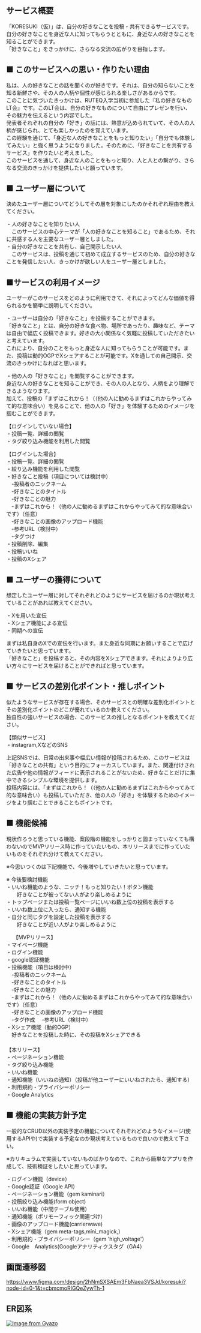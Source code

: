 ## サービス概要

「KORESUKI（仮）」は、自分の好きなことを投稿・共有できるサービスです。  
自分の好きなことを身近な人に知ってもらうとともに、身近な人の好きなことを知ることができます。  
「好きなこと」をきっかけに、さらなる交流の広がりを目指します。


## ■ このサービスへの思い・作りたい理由

私は、人の好きなことの話を聞くのが好きです。それは、自分の知らないことを知る新鮮さや、その人の人柄や個性が感じられる楽しさがあるからです。  
このことに気づいたきっかけは、RUTEQ入学当初に参加した『私の好きなものLT会』です。このLT会は、自分の好きなものについて自由にプレゼンを行い、その魅力を伝えるという内容でした。  
発表者それぞれの自分の「好き」の話には、熱意が込められていて、その人の人柄が感じられ、とても楽しかったのを覚えています。  
この経験を通じて、「身近な人の好きなことをもっと知りたい」「自分でも体験してみたい」と強く思うようになりました。そのために、「好きなことを共有するサービス」を作りたいと考えました。  
このサービスを通して、身近な人のことをもっと知り、人と人との繋がり、さらなる交流のきっかけを提供したいと願っています。  




## ■ ユーザー層について
決めたユーザー層についてどうしてその層を対象にしたのかそれぞれ理由を教えてください。  
  
・人の好きなことを知りたい人  
　このサービスの中心テーマが「人の好きなことを知ること」であるため、それに共感する人を主要なユーザー層としました。  
・自分の好きなことを共有し、自己開示したい人  
　このサービスは、投稿を通じて初めて成立するサービスのため、自分の好きなことを発信したい人、きっかけが欲しい人をユーザー層としました。  



## ■サービスの利用イメージ
ユーザーがこのサービスをどのように利用できて、それによってどんな価値を得られるかを簡単に説明してください。  
  
・ユーザーは自分の「好きなこと」を投稿することができます。  
「好きなこと」とは、自分の好きな食べ物、場所であったり、趣味など、テーマは自由で幅広く投稿できます。好きの大小関係なく気軽に投稿していただきたいと考えています。  
これにより、自分のことをもっと身近な人に知ってもらうことが可能です。また、投稿は動的OGPでXシェアすることが可能です。Xを通しての自己開示、交流のきっかけになればと思います。  
  
・他の人の「好きなこと」を閲覧することができます。  
身近な人の好きなことを知ることができ、その人の人となり、人柄をより理解できるようなります。  
加えて、投稿の「まずはこれから！（（他の人に勧めるまずはこれからやってみて的な意味合い）を見ることで、他の人の「好き」を体験するためのイメージを掴むことができます。  
  
【ログインしていない場合】  
・投稿一覧、詳細の閲覧  
・タグ絞り込み機能を利用した閲覧  
  
【ログインした場合】  
・投稿一覧、詳細の閲覧  
・絞り込み機能を利用した閲覧  
・好きなこと投稿（項目については検討中）  
　-投稿者のニックネーム  
　-好きなことのタイトル  
　-好きなことの魅力  
　-まずはこれから！（他の人に勧めるまずはこれからやってみて的な意味合いです）（任意）  
　-好きなことの画像のアップロード機能  
　-参考URL（検討中）  
　-タグつけ  
・投稿削除、編集  
・投稿いいね  
・投稿のXシェア  




## ■ ユーザーの獲得について
想定したユーザー層に対してそれぞれどのようにサービスを届けるのか現状考えていることがあれば教えてください。  
  
・Xを用いた宣伝  
・Xシェア機能による宣伝  
・同期への宣伝  
  
まずは私自身のXでの宣伝を行います。また身近な同期にお願いすることで広げていきたいと思っています。  
「好きなこと」を投稿すると、その内容をXシェアできます。それによりより広い方々にサービスを届けることができればと思っています。  
  


## ■ サービスの差別化ポイント・推しポイント
似たようなサービスが存在する場合、そのサービスとの明確な差別化ポイントとその差別化ポイントのどこが優れているのか教えてください。  
独自性の強いサービスの場合、このサービスの推しとなるポイントを教えてください。  
  
【類似サービス】  
・instagram,XなどのSNS  
  
上記SNSでは、日常の出来事や幅広い情報が投稿されるため、このサービスは「好きなことの共有」という目的にフォーカスしています。また、関連付けされた広告や他の情報がフィードに表示されることがないため、好きなことだけに集中できるシンプルな環境を提供します。  
投稿内容には、「まずはこれから！（（他の人に勧めるまずはこれからやってみて的な意味合い）も投稿していただき、他の人の「好き」を体験するためのイメージをより掴むことできることもポイントです。  
  

## ■ 機能候補
現状作ろうと思っている機能、案段階の機能をしっかりと固まっていなくても構わないのでMVPリリース時に作っていたいもの、本リリースまでに作っていたいものをそれぞれ分けて教えてください。  
  
※今思いつくのは下記機能で、今後増やしていきたいと思っています。  
  
※ 今後要検討機能  
・いいね機能のような、ニッチ！もっと知りたい！ボタン機能  
　　好きなことが被ってない人がより楽しめるように  
・トップページまたは投稿一覧ページにいいね数上位の投稿を表示する  
・いいね数上位に入ったら、通知する機能  
・自分と同じタグを設定した投稿を表示する  
　　好きなことが近い人がより楽しめるように  

　
【MVPリリース】  
・マイページ機能  
・ログイン機能  
・google認証機能  
・投稿機能（項目は検討中）  
　-投稿者のニックネーム  
　-好きなことのタイトル  
　-好きなことの魅力  
　-まずはこれから！（他の人に勧めるまずはこれからやってみて的な意味合いです）（任意）  
　-好きなことの画像のアップロード機能  
　-タグ作成
　-参考URL（検討中）  
・Xシェア機能（動的OGP）  
　好きなことを投稿した時に、その投稿をXシェアできる  
　  
【本リリース】  
・ページネーション機能  
・タグ絞り込み機能  
・いいね機能  
・通知機能（いいねの通知）（投稿が他ユーザーにいいねされたら、通知する）  
・利用規約・プライバシーポリシー  
・Google Analytics  
  

## ■ 機能の実装方針予定
一般的なCRUD以外の実装予定の機能についてそれぞれどのようなイメージ(使用するAPIや)で実装する予定なのか現状考えているもので良いので教えて下さい。  
  
※カリキュラムで実装していないものばかりなので、これから簡単なアプリを作成して、技術検証をしたいと思っています。  
  
・ログイン機能（device）  
・Google認証（Google API）  
・ページネーション機能（gem kaminari）  
・投稿絞り込み機能(form object)  
・いいね機能（中間テーブル使用）  
・通知機能（ポリモーフィック関連づけ）  
・画像のアップロード機能(carrierwave)  
・Xシェア機能（gem meta-tags,mini_magick,）  
・利用規約・プライバシーポリシー（gem 'high_voltage'）  
・Google　Analytics(Googleアナリティクスタグ（GA4）  

## 画面遷移図
https://www.figma.com/design/2hNmSXSAEm3FbNaea3VSJd/koresuki?node-id=0-1&t=cbmcmoRIGQeZywTh-1

## ER図系
[![Image from Gyazo](https://i.gyazo.com/1f80e8193d65a4bc4f8817982e20ad16.png)](https://gyazo.com/1f80e8193d65a4bc4f8817982e20ad16)